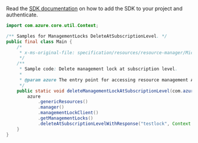 Read the [SDK documentation](https://github.com/Azure/azure-sdk-for-java/blob/azure-resourcemanager_2.12.0/sdk/resourcemanager/azure-resourcemanager/README.md) on how to add the SDK to your project and authenticate.

```java
import com.azure.core.util.Context;

/** Samples for ManagementLocks DeleteAtSubscriptionLevel. */
public final class Main {
    /*
     * x-ms-original-file: specification/resources/resource-manager/Microsoft.Authorization/stable/2016-09-01/examples/ManagementLocks_DeleteAtSubscriptionLevel.json
     */
    /**
     * Sample code: Delete management lock at subscription level.
     *
     * @param azure The entry point for accessing resource management APIs in Azure.
     */
    public static void deleteManagementLockAtSubscriptionLevel(com.azure.resourcemanager.AzureResourceManager azure) {
        azure
            .genericResources()
            .manager()
            .managementLockClient()
            .getManagementLocks()
            .deleteAtSubscriptionLevelWithResponse("testlock", Context.NONE);
    }
}
```
